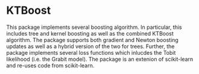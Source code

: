 # KTBoost

This package implements several boosting algorithm. In particular, this 
includes tree and kernel boosting as well as the combined KTBoost algorithm. The package
supports both gradient and Newton boosting updates as well as a hybrid version of the two
for trees. Further, the package implements several loss functions which inlucdes 
the Tobit likelihood (i.e. the Grabit model).
The package is an extenion of scikit-learn and re-uses code from
scikit-learn.